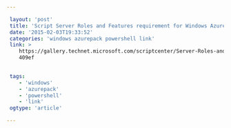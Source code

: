 ```yaml
---

 layout: 'post' 
 title: 'Script Server Roles and Features requirement for Windows Azure Pack' 
 date: '2015-02-03T19:33:52' 
 categories: 'windows azurepack powershell link' 
 link: >
    https://gallery.technet.microsoft.com/scriptcenter/Server-Roles-and-Features-dd4
    409ef

 
 tags: 
    - 'windows' 
    - 'azurepack' 
    - 'powershell' 
    - 'link' 
 ogtype: 'article'

---
```



